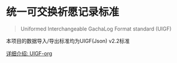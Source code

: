 # 统一可交换祈愿记录标准

> Uniformed Interchangeable GachaLog Format standard (UIGF)

本项目的数据导入/导出标准均为UIGF(Json) v2.2标准

[详细介绍: UIGF-org](https://pages.uigf.org/standards/UIGF.html)